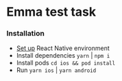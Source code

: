 # Emma test task

### Installation

- [Set up](https://reactnative.dev/docs/environment-setup) React Native environment
- Install dependencies `yarn` | `npm i`
- Install pods `cd ios && pod install`
- Run `yarn ios` | `yarn android`

